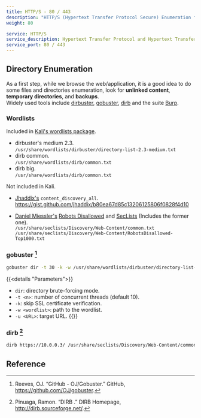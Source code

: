 ```yaml
---
title: HTTP/S - 80 / 443
description: "HTTP/S (Hypertext Transfer Protocol Secure) Enumeration for Pentesting"
weight: 80

service: HTTP/S
service_description: Hypertext Transfer Protocol and Hypertext Transfer Protocol Secure.
service_port: 80 / 443
---
```

## Directory Enumeration

As a first step, while we browse the web/application, it is a good idea to do some files and directories enumeration, look for **unlinked content**, **temporary directories**, and **backups**.  
Widely used tools include [dirbuster](https://www.owasp.org/index.php/Category:OWASP_DirBuster_Project), [gobuster](https://github.com/OJ/gobuster), [dirb](https://sourceforge.net/projects/dirb/) and the suite [Burp](https://portswigger.net/burp).

### Wordlists

Included in [Kali's wordlists package](https://tools.kali.org/password-attacks/wordlists).

- dirbuster's medium 2.3.  
`/usr/share/wordlists/dirbuster/directory-list-2.3-medium.txt`
- dirb common.  
`/usr/share/wordlists/dirb/common.txt`
- dirb big.  
`/usr/share/wordlists/dirb/common.txt`

Not included in Kali.
- [Jhaddix's](https://twitter.com/Jhaddix) `content_discovery_all`.  
<https://gist.github.com/jhaddix/b80ea67d85c13206125806f0828f4d10>

- [Daniel Miessler's](https://twitter.com/danielmiessler) [Robots Disallowed](https://github.com/danielmiessler/RobotsDisallowed) and [SecLists](https://github.com/danielmiessler/SecLists/) (Includes the former one).  
`/usr/share/seclists/Discovery/Web-Content/common.txt`  
`/usr/share/seclists/Discovery/Web-Content/RobotsDisallowed-Top1000.txt`

### gobuster [^gobuster]
```sh
gobuster dir -t 30 -k -w /usr/share/wordlists/dirbuster/directory-list-2.3-medium.txt -u https://10.0.0.3/ 
```
{{<details "Parameters">}}
- `dir`: directory brute-forcing mode.
- `-t <n>`: number of concurrent threads (default 10).
- `-k`: skip SSL certificate verification.
- `-w <wordlist>`: path to the wordlist.
- `-u <URL>`: target URL.
{{</details>}}

### dirb [^dirb]
```sh
dirb https://10.0.0.3/ /usr/share/seclists/Discovery/Web-Content/common.txt
```
## Reference

[^gobuster]: Reeves, OJ. “GitHub - OJ/Gobuster.” GitHub, https://github.com/OJ/gobuster.
[^dirb]: Pinuaga, Ramon. “DIRB .” DIRB Homepage, http://dirb.sourceforge.net/.
